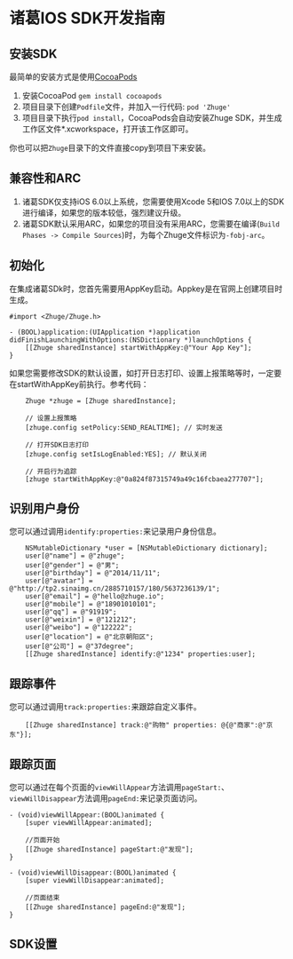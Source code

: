 # 诸葛IOS SDK开发指南

## 安装SDK
最简单的安装方式是使用[CocoaPods](http://cocoapods.org/)
 1. 安装CocoaPod `gem install cocoapods`
 2. 项目目录下创建`Podfile`文件，并加入一行代码: `pod 'Zhuge'`
 3. 项目目录下执行`pod install`，CocoaPods会自动安装Zhuge SDK，并生成工作区文件*.xcworkspace，打开该工作区即可。

你也可以把`Zhuge`目录下的文件直接copy到项目下来安装。

## 兼容性和ARC
 1. 诸葛SDK仅支持iOS 6.0以上系统，您需要使用Xcode 5和IOS 7.0以上的SDK进行编译，如果您的版本较低，强烈建议升级。
 2. 诸葛SDK默认采用ARC，如果您的项目没有采用ARC，您需要在编译(`Build Phases -> Compile Sources`)时，为每个Zhuge文件标识为`-fobj-arc`。

## 初始化
在集成诸葛SDk时，您首先需要用AppKey启动。Appkey是在官网上创建项目时生成。
```objc
#import <Zhuge/Zhuge.h>

- (BOOL)application:(UIApplication *)application didFinishLaunchingWithOptions:(NSDictionary *)launchOptions {
    [[Zhuge sharedInstance] startWithAppKey:@"Your App Key"];
}
```
如果您需要修改SDK的默认设置，如打开日志打印、设置上报策略等时，一定要在startWithAppKey前执行。参考代码：
```objc
    Zhuge *zhuge = [Zhuge sharedInstance];

    // 设置上报策略
    [zhuge.config setPolicy:SEND_REALTIME]; // 实时发送

    // 打开SDK日志打印
    [zhuge.config setIsLogEnabled:YES]; // 默认关闭

    // 开启行为追踪
    [zhuge startWithAppKey:@"0a824f87315749a49c16fcbaea277707"];
```

## 识别用户身份
您可以通过调用`identify:properties:`来记录用户身份信息。
```objc
    NSMutableDictionary *user = [NSMutableDictionary dictionary];
    user[@"name"] = @"zhuge";
    user[@"gender"] = @"男";
    user[@"birthday"] = @"2014/11/11";
    user[@"avatar"] = @"http://tp2.sinaimg.cn/2885710157/180/5637236139/1";
    user[@"email"] = @"hello@zhuge.io";
    user[@"mobile"] = @"18901010101";
    user[@"qq"] = @"91919";
    user[@"weixin"] = @"121212";
    user[@"weibo"] = @"122222";
    user[@"location"] = @"北京朝阳区";
    user[@"公司"] = @"37degree";
    [[Zhuge sharedInstance] identify:@"1234" properties:user];
```

## 跟踪事件
您可以通过调用`track:properties:`来跟踪自定义事件。
```objc
    [[Zhuge sharedInstance] track:@"购物" properties: @{@"商家":@"京东"}];
```

## 跟踪页面
您可以通过在每个页面的`viewWillAppear`方法调用`pageStart:`、`viewWillDisappear`方法调用`pageEnd:`来记录页面访问。
```objc
- (void)viewWillAppear:(BOOL)animated {
    [super viewWillAppear:animated];
    
    //页面开始
    [[Zhuge sharedInstance] pageStart:@"发现"];
}

- (void)viewWillDisappear:(BOOL)animated {
    [super viewWillDisappear:animated];
    
    //页面结束
    [[Zhuge sharedInstance] pageEnd:@"发现"];
}
```
## SDK设置
